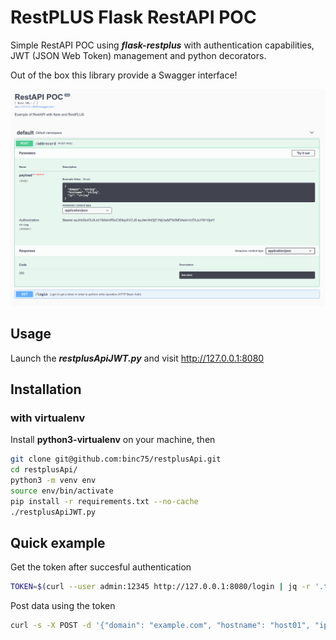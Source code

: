 # RestPLUS Flask RestAPI POC
Simple RestAPI POC using ***flask-restplus*** with authentication capabilities, JWT (JSON Web Token) management and python decorators.

Out of the box this library provide a Swagger interface!


![Alt text](img/RestAPI_POC.png?raw=true "Swagger POC")

## Usage
Launch the ***restplusApiJWT.py*** and visit http://127.0.0.1:8080

## Installation
### with virtualenv
Install **python3-virtualenv** on your machine, then
``` bash
git clone git@github.com:binc75/restplusApi.git
cd restplusApi/
python3 -m venv env
source env/bin/activate
pip install -r requirements.txt --no-cache
./restplusApiJWT.py
```

## Quick example
Get the token after succesful authentication
``` bash
TOKEN=$(curl --user admin:12345 http://127.0.0.1:8080/login | jq -r '.token')
```

Post data using the token
```bash
curl -s -X POST -d '{"domain": "example.com", "hostname": "host01", "ip": "192.168.1.2"}' -H "Accept: application/json" -H "Content-Type: application/json" -H "Authorization: Bearer $TOKEN" http://127.0.0.1:8080/addrecord | jq .
```
